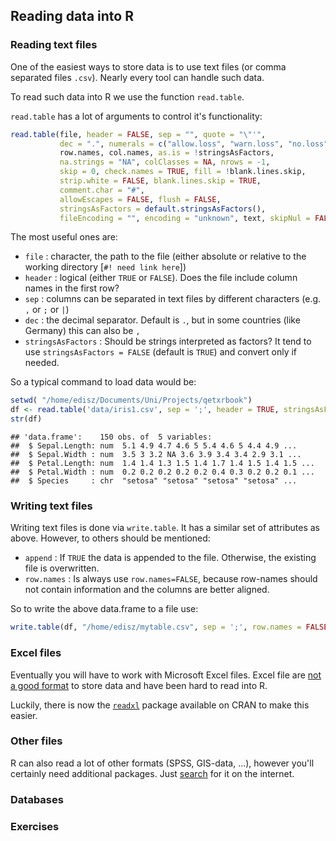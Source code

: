 



## Reading data into R


### Reading text files

One of the easiest ways to store data is to use text files (or comma separated files `.csv`). 
Nearly every tool can handle such data.

To read such data into R we use the function `read.table`.

`read.table` has a lot of arguments to control it's functionality:


```r
read.table(file, header = FALSE, sep = "", quote = "\"'",
           dec = ".", numerals = c("allow.loss", "warn.loss", "no.loss"),
           row.names, col.names, as.is = !stringsAsFactors,
           na.strings = "NA", colClasses = NA, nrows = -1,
           skip = 0, check.names = TRUE, fill = !blank.lines.skip,
           strip.white = FALSE, blank.lines.skip = TRUE,
           comment.char = "#",
           allowEscapes = FALSE, flush = FALSE,
           stringsAsFactors = default.stringsAsFactors(),
           fileEncoding = "", encoding = "unknown", text, skipNul = FALSE)
```



The most useful ones are:

* `file` : character, the path to the file (either absolute or relative to the working directory [`#! need link here`])
* `header` : logical (either `TRUE` or `FALSE`). Does the file include column names in the first row?
* `sep` : columns can be separated in text files by different characters (e.g. `,` or `;` or `|`)
* `dec` : the decimal separator. Default is `.`, but in some countries (like Germany) this can also be `,`
* `stringsAsFactors` : Should be strings interpreted as factors? It tend to use `stringsAsFactors = FALSE` (default is `TRUE`) and convert only if needed.

So a typical command to load data would be:


```r
setwd( "/home/edisz/Documents/Uni/Projects/qetxrbook")
df <- read.table('data/iris1.csv', sep = ';', header = TRUE, stringsAsFactors = FALSE)
str(df)
```

```
## 'data.frame':	150 obs. of  5 variables:
##  $ Sepal.Length: num  5.1 4.9 4.7 4.6 5 5.4 4.6 5 4.4 4.9 ...
##  $ Sepal.Width : num  3.5 3 3.2 NA 3.6 3.9 3.4 3.4 2.9 3.1 ...
##  $ Petal.Length: num  1.4 1.4 1.3 1.5 1.4 1.7 1.4 1.5 1.4 1.5 ...
##  $ Petal.Width : num  0.2 0.2 0.2 0.2 0.2 0.4 0.3 0.2 0.2 0.1 ...
##  $ Species     : chr  "setosa" "setosa" "setosa" "setosa" ...
```


### Writing text files

Writing text files is done via `write.table`. It has a similar set of attributes as above. 
However, to others should be mentioned:

* `append` : If `TRUE` the data is appended to the file. Otherwise, the existing file is overwritten.
* `row.names` : Is always use `row.names=FALSE`, because row-names should not contain information and the columns are better aligned.

So to write the above data.frame to a file use:


```r
write.table(df, "/home/edisz/mytable.csv", sep = ';', row.names = FALSE)
```



### Excel files

Eventually you will have to work with Microsoft Excel files.
Excel file are [not a good format](http://www.win-vector.com/blog/2012/12/please-stop-using-Excel-like-formats-to-exchange-data/) to store data and have been hard to read into R.

Luckily, there is now the [`readxl`](https://cran.r-project.org/web/packages/readxl/index.html) package available on CRAN to make this easier. 




### Other files

R can also read a lot of other formats (SPSS, GIS-data, ...), however you'll certainly need additional packages. Just [search](../rintro/help.html) for it on the internet.



### Databases



### Exercises





